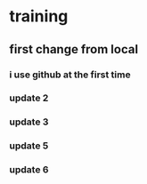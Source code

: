 # training
## first change from local
### i use github at the first time
### update 2
### update 3
### update 5
### update 6
